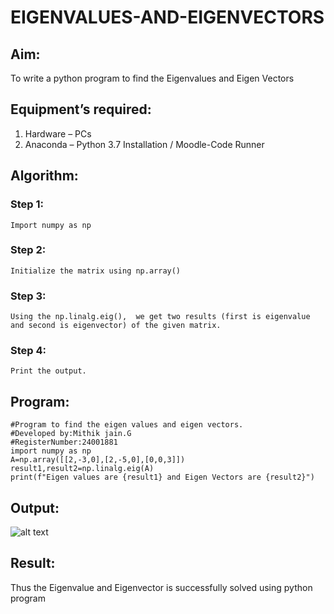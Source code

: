 # EIGENVALUES-AND-EIGENVECTORS
## Aim:
To write a python program to find the Eigenvalues and Eigen Vectors
## Equipment’s required:
1. 	Hardware – PCs
2. 	Anaconda – Python 3.7 Installation / Moodle-Code Runner
## Algorithm:
### Step 1: 
    Import numpy as np
### Step 2: 
    Initialize the matrix using np.array()
### Step 3:
    Using the np.linalg.eig(),  we get two results (first is eigenvalue and second is eigenvector) of the given matrix.
### Step 4: 
    Print the output.
## Program:

```
#Program to find the eigen values and eigen vectors.
#Developed by:Mithik jain.G 
#RegisterNumber:24001881
import numpy as np
A=np.array([[2,-3,0],[2,-5,0],[0,0,3]])
result1,result2=np.linalg.eig(A)
print(f"Eigen values are {result1} and Eigen Vectors are {result2}")

```

## Output:
![alt text](../output.png)

## Result:
Thus the Eigenvalue and Eigenvector is successfully solved using python program
